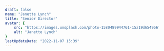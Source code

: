 ```yaml
---
draft: false
name: "Janette Lynch"
title: "Senior Director"
avatar: {
    src: "https://images.unsplash.com/photo-1580489944761-15a19d654956?&fit=crop&w=280",
    alt: "Janette Lynch"
}
lastUpdateDate: "2022-11-07 15:39"
---
```

